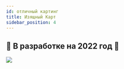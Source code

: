```yaml
---
id: отличный картинг
title: Изящный Карт
sidebar_position: 4
---
```


## 🚧 В разработке на 2022 год 🚧

![](/img/niftykart_v01.png)
